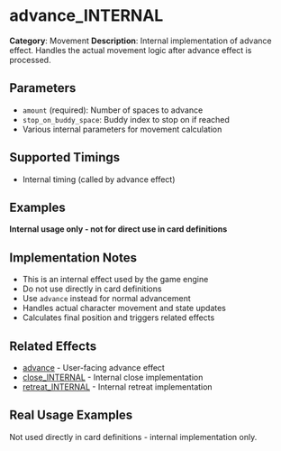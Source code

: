 # advance_INTERNAL

**Category**: Movement
**Description**: Internal implementation of advance effect. Handles the actual movement logic after advance effect is processed.

## Parameters

- `amount` (required): Number of spaces to advance
- `stop_on_buddy_space`: Buddy index to stop on if reached
- Various internal parameters for movement calculation

## Supported Timings

- Internal timing (called by advance effect)

## Examples

**Internal usage only - not for direct use in card definitions**

## Implementation Notes

- This is an internal effect used by the game engine
- Do not use directly in card definitions
- Use `advance` instead for normal advancement
- Handles actual character movement and state updates
- Calculates final position and triggers related effects

## Related Effects

- [advance](advance.md) - User-facing advance effect
- [close_INTERNAL](close_internal.md) - Internal close implementation
- [retreat_INTERNAL](retreat_internal.md) - Internal retreat implementation

## Real Usage Examples

Not used directly in card definitions - internal implementation only.
